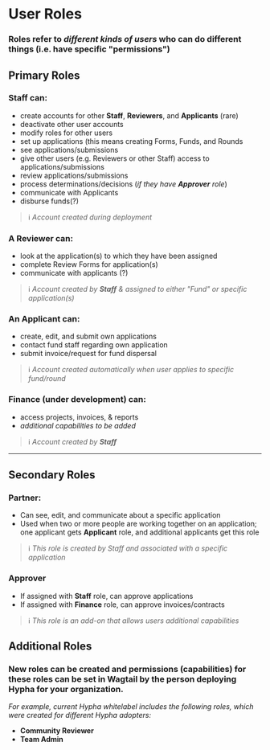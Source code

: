 # User Roles

### **Roles** refer to _different kinds of users_ who can do different things (i.e. have specific "permissions")

## Primary Roles

### **Staff** can:

* create accounts for other **Staff**, **Reviewers**, and **Applicants** (rare)
* deactivate other user accounts
* modify roles for other users
* set up applications (this means creating Forms, Funds, and Rounds&#x20;
* see applications/submissions
* give other users (e.g. Reviewers or other Staff) access to applications/submissions
* review applications/submissions
* process determinations/decisions (_if they have **Approver** role_)
* communicate with Applicants
* disburse funds(?)

> ℹ️ _Account created during deployment_

### A **Reviewer** can:

* look at the application(s) to which they have been assigned
* complete Review Forms for application(s)
* communicate with applicants (?)

> ℹ️ _Account created by **Staff** & assigned to either "Fund" or specific application(s)_

### An **Applicant** can:

* create, edit, and submit own applications
* contact fund staff regarding own application
* submit invoice/request for fund dispersal

> ℹ️ _Account created automatically when user applies to specific fund/round_

### **Finance** (under development) can:

* access projects, invoices, & reports
* _additional capabilities to be added_

> ℹ️ _Account created by **Staff**_

***

## Secondary Roles

### **Partner**:

* Can see, edit, and communicate about a specific application
* Used when two or more people are working together on an application; one applicant gets **Applicant** role, and additional applicants get this role

> ℹ️ _This role is created by Staff and associated with a specific application_

### **Approver**

* If assigned with **Staff** role, can approve applications
* If assigned with **Finance** role, can approve invoices/contracts

> ℹ️ _This role is an add-on that allows users additional capabilities_

## Additional Roles

### New roles can be created and permissions (capabilities) for these roles can be set in Wagtail by the person deploying Hypha for your organization.



_For example, current Hypha whitelabel includes the following roles, which were created for different Hypha adopters:_

* **Community Reviewer**
* **Team Admin**
